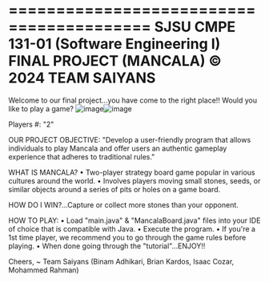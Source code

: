 =========================================
SJSU CMPE 131-01 (Software Engineering I)
FINAL PROJECT (MANCALA)
© 2024 TEAM SAIYANS
=========================================

Welcome to our final project...you have come to the right place!! 
Would you like to play a game? ![image](https://github.com/bkardos/CMPE131_MANCALA/assets/33300248/123b8c5a-379e-4de7-8d4b-e09e061a0ada)![image](https://github.com/bkardos/CMPE131_MANCALA/assets/33300248/123b8c5a-379e-4de7-8d4b-e09e061a0ada)


Players #: "2"

OUR PROJECT OBJECTIVE: "Develop a user-friendly program that allows individuals to play Mancala and offer users an authentic gameplay experience that adheres to traditional rules."

WHAT IS MANCALA?
  • Two-player strategy board game popular in various cultures around the world.
  • Involves players moving small stones, seeds, or similar objects around a series of pits or holes on a game board.

HOW DO I WIN?...Capture or collect more stones than your opponent.

HOW TO PLAY:
  • Load "main.java" & "MancalaBoard.java" files into your IDE of choice that is compatible with Java.
  • Execute the program.
  • If you're a 1st time player, we recommend you to go through the game rules before playing.
  • When done going through the "tutorial"...ENJOY!!

Cheers,
~ Team Saiyans (Binam Adhikari, Brian Kardos, Isaac Cozar, Mohammed Rahman)





